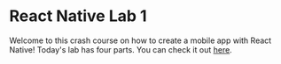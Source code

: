 # React Native Lab 1

Welcome to this crash course on how to create a mobile app with React Native! Today's lab has four parts. You can check it out [here](https://www.notion.so/snapacademies/Day-2-July-7-2021-6f88934bc9944983bcf0535ada34d752). 
